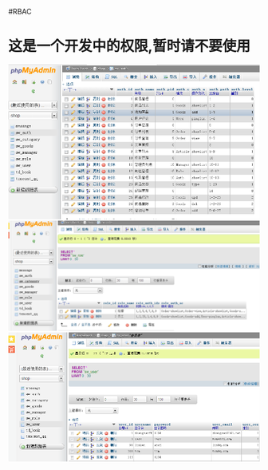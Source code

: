 #RBAC
<h1>这是一个开发中的权限,暂时请不要使用</h1>
<img src="https://github.com/jingmian/rbac/blob/master/Demo%20pictures/sw_auth.png">
<img src="https://github.com/jingmian/rbac/blob/master/Demo%20pictures/sw_role.png">
<img src="https://github.com/jingmian/rbac/blob/master/Demo%20pictures/sw_user.png">
